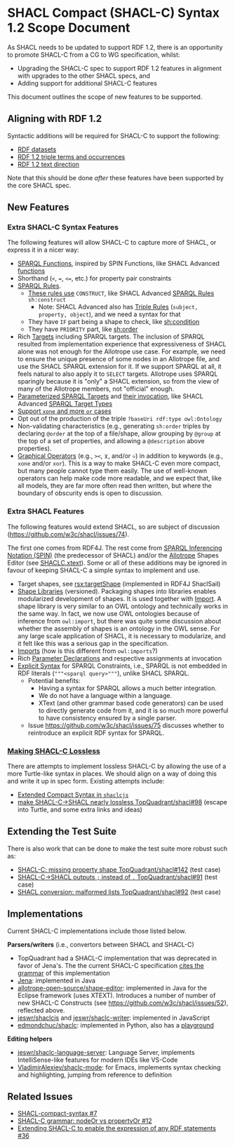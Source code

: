 # SHACL Compact (SHACL-C) Syntax 1.2 Scope Document

As SHACL needs to be updated to support RDF 1.2, there is an opportunity to promote SHACL-C from a CG to WG specification, whilst:
 - Upgrading the SHACL-C spec to support RDF 1.2 features in alignment with upgrades to the other SHACL specs, and
 - Adding support for additional SHACL-C features

This document outlines the scope of new features to be supported.

## Aligning with RDF 1.2

Syntactic additions will be required for SHACL-C to support the following:

 - [RDF datasets](https://github.com/w3c/shacl/issues/22)
 - [RDF 1.2 triple terms and occurrences](https://github.com/w3c/shacl/issues/23)
 - [RDF 1.2 text direction](https://github.com/w3c/shacl/issues/24)

Note that this should be done *after* these features have been supported by the core SHACL spec.

## New Features

### Extra SHACL-C Syntax Features

The following features will allow SHACL-C to capture more of SHACL, or express it in a nicer way:

- [SPARQL Functions](https://rawgit2.com/VladimirAlexiev/shacl/shaclc-grammars/shacl-compact-syntax/grammar/shaclc-XText.html#FunctionShape), inspired by SPIN Functions, like SHACL Advanced [functions](https://w3c.github.io/data-shapes/shacl-af/#functions)
- Shorthand (`<`, `=`, `<=`, etc.) for property pair constraints
- [SPARQL Rules](https://rawgit2.com/VladimirAlexiev/shacl/shaclc-grammars/shacl-compact-syntax/grammar/shaclc-XText.html#RuleShape). 
  - [These rules use](https://rawgit2.com/VladimirAlexiev/shacl/shaclc-grammars/shacl-compact-syntax/grammar/shaclc-XText.html#RuleBody) `CONSTRUCT`, like SHACL Advanced [SPARQL Rules](https://w3c.github.io/data-shapes/shacl-af/#SPARQLRule) `sh:construct`
    - Note: SHACL Advanced also has [Triple Rules](https://w3c.github.io/data-shapes/shacl-af/#TripleRule) (`subject, property, object`), and we need a syntax for that
  - They have `IF` part being a shape to check, like [sh:condition](https://w3c.github.io/data-shapes/shacl-af/#condition)
  - They have `PRIORITY` part, like [sh:order](https://w3c.github.io/data-shapes/shacl-af/#rules-order)
- Rich [Targets](https://rawgit2.com/VladimirAlexiev/shacl/shaclc-grammars/shacl-compact-syntax/grammar/shaclc-XText.html#Target) including SPARQL targets.
  The inclusion of SPARQL resulted from implementation experience that expressiveness of SHACL alone was not enough for the Allotrope use case. 
  For example, we need to ensure the unique presence of some nodes in an Allotrope file, and use the SHACL SPARQL extension for it. 
  If we support SPARQL at all, it feels natural to also apply it to `SELECT` targets. 
  Allotrope uses SPARQL sparingly because it is "only" a SHACL extension, so from the view of many of the Allotrope members, not "official" enough.
- [Parameterized SPARQL Targets](https://rawgit2.com/VladimirAlexiev/shacl/shaclc-grammars/shacl-compact-syntax/grammar/shaclc-XText.html#TargetShape) and [their invocation](https://rawgit2.com/VladimirAlexiev/shacl/shaclc-grammars/shacl-compact-syntax/grammar/shaclc-XText.html#TargetCall), like SHACL Advanced [SPARQL Target Types](https://w3c.github.io/data-shapes/shacl-af/#SPARQLTargetType)
- [Support `xone` and more `or` cases](https://github.com/w3c/shacl/issues/12)
- Opt out of the production of the triple `?baseUri rdf:type owl:Ontology`
- Non-validating characteristics (e.g., generating `sh:order` triples by declaring `@order` at the top of a file/shape, allow grouping by `@group` at the top of a set of properties, and allowing a `@description` above properties).
- [Graphical Operators](https://rawgit2.com/VladimirAlexiev/shacl/shaclc-grammars/shacl-compact-syntax/grammar/shaclc-XText.html#OP_XONE) (e.g., `><`, `⊻`, and/or `⩒`) in addition to keywords (e.g., `xone` and/or `xor`).
  This is a way to make SHACL-C even more compact, but many people cannot type them easily. The use of well-known operators can help make code more readable, and we expect that, like all models, they are far more often read then written, but where the boundary of obscurity ends is open to discussion.

### Extra SHACL Features

The following features would extend SHACL, so are subject of discussion (https://github.com/w3c/shacl/issues/74).

The first one comes from RDF4J.
The rest come from [SPARQL Inferencing Notation (SPIN)](https://spinrdf.org/) (the predecessor of SHACL)
and/or the [Allotrope](https://www.allotrope.org/) Shapes Editor (see [SHACLC.xtext](https://gitlab.com/allotrope-open-source/shape-editor/-/blob/master/src/com.osthus.shapes.shaclc.parent/com.osthus.shapes.shaclc/src/com/osthus/shapes/shaclc/SHACLC.xtext)).
Some or all of these additions may be ignored in favour of keeping SHACL-C a simple syntax to implement and use.

- Target shapes, see [rsx:targetShape](https://rdf4j.org/shacl/extensions.html) (implemented in RDF4J ShaclSail)
- [Shape Libraries](https://rawgit2.com/VladimirAlexiev/shacl/shaclc-grammars/shacl-compact-syntax/grammar/shaclc-XText.html#ShaclDoc) (versioned). Packaging shapes into libraries enables modularized development of shapes. 
  It is used together with [Import](https://rawgit2.com/VladimirAlexiev/shacl/shaclc-grammars/shacl-compact-syntax/grammar/shaclc-XText.html#ImportsDecl).
  A shape library is very similar to an OWL ontology and technically works in the same way. 
  In fact, we now use OWL ontologies because of inference from `owl:import`, but there was quite some discussion about whether the assembly of shapes is an ontology in the OWL sense. 
  For any large scale application of SHACL, it is necessary to modularize, and it felt like this was a serious gap in the specification.
- [Imports](https://rawgit2.com/VladimirAlexiev/shacl/shaclc-grammars/shacl-compact-syntax/grammar/shaclc-XText.html#ImportsDecl) (how is this different from `owl:imports`?)
- Rich [Parameter Declarations](https://rawgit2.com/VladimirAlexiev/shacl/shaclc-grammars/shacl-compact-syntax/grammar/shaclc-XText.html#ParameterDeclaration) and respective assignments at invocation
- [Explicit Syntax](https://rawgit2.com/VladimirAlexiev/shacl/shaclc-grammars/shacl-compact-syntax/grammar/shaclc-XText.html#SparqlConstraint) for SPARQL Constraints, i.e., SPARQL is not embedded in RDF literals (`"""<sparql query>"""`), unlike SHACL SPARQL.
  - Potential benefits:
    - Having a syntax for SPARQL allows a much better integration.
    - We do not have a language within a language.
    - XText (and other grammar based code generators) can be used to directly generate code from it, and it is so much more powerful to have consistency ensured by a single parser.
  - Issue https://github.com/w3c/shacl/issues/75 discusses whether to reintroduce an explicit RDF syntax for SPARQL.

### [Making SHACL-C Lossless](https://github.com/w3c/shacl/issues/36)

There are attempts to implement lossless SHACL-C by allowing the use of a more Turtle-like syntax in places. We should align on a way of doing this and write it up in spec form. Existing attempts include:
 - [Extended Compact Syntax in `shaclcjs`](https://github.com/jeswr/shaclcjs?tab=readme-ov-file#extended-shacl-compact-syntax)
 - [make SHACL-C→SHACL nearly lossless TopQuadrant/shacl#98](https://github.com/TopQuadrant/shacl/issues/98) (escape into Turtle, and some extra links and ideas)

## Extending the Test Suite

There is also work that can be done to make the test suite more robust such as:
 - [SHACL-C: missing property shape TopQuadrant/shacl#142](https://github.com/TopQuadrant/shacl/issues/142) (test case)
 - [SHACL-C→SHACL outputs `;` instead of `.` TopQuadrant/shacl#91](https://github.com/TopQuadrant/shacl/issues/91) (test case)
 - [SHACL conversion: malformed lists TopQuadrant/shacl#92](https://github.com/TopQuadrant/shacl/issues/92) (test case)

## Implementations
Current SHACL-C implementations include those listed below.

**Parsers/writers** (i.e., convertors between SHACL and SHACL-C)
 - TopQuadrant had a SHACL-C implementation that was deprecated in favor of Jena's.
   The the current SHACL-C specification [cites the grammar](https://w3c.github.io/shacl/shacl-compact-syntax/#grammar-section) of this implementation
 - [Jena](https://jena.apache.org/documentation/shacl/#shacl-compact-syntax): implemented in Java
 - [allotrope-open-source/shape-editor](https://gitlab.com/allotrope-open-source/shape-editor): implemented in Java for the Eclipse framework (uses XTEXT).
   Introduces a number of number of new SHACL-C Constructs (see https://github.com/w3c/shacl/issues/52), reflected above.
 - [jeswr/shaclcjs](https://github.com/jeswr/shaclcjs) and [jeswr/shaclc-writer](https://github.com/jeswr/shaclc-writer): implemented in JavaScript
 - [edmondchuc/shaclc](https://github.com/edmondchuc/shaclc): implemented in Python, also has a [playground](https://edmondchuc.github.io/shaclc/)

**Editing helpers**
- [jeswr/shaclc-language-server](https://github.com/jeswr/shaclc-language-server): Language Server, implements IntelliSense-like features for modern IDEs like VS-Code
- [VladimirAlexiev/shaclc-mode](https://github.com/VladimirAlexiev/shaclc-mode): for Emacs, implements syntax checking and highlighting, jumping from reference to definition


## Related Issues
 - [SHACL-compact-syntax #7](https://github.com/w3c/shacl/issues/7)
 - [SHACL-C grammar: nodeOr vs propertyOr #12](https://github.com/w3c/shacl/issues/12)
 - [Extending SHACL-C to enable the expression of any RDF statements #36](https://github.com/w3c/shacl/issues/36)

